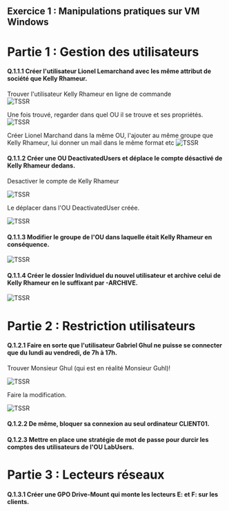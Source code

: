 ## Exercice 1 : Manipulations pratiques sur VM Windows  

# Partie 1 : Gestion des utilisateurs  

#### Q.1.1.1 Créer l'utilisateur Lionel Lemarchand avec les même attribut de société que Kelly Rhameur.  

Trouver l'utilisateur Kelly Rhameur en ligne de commande  
![TSSR](CP1/1-GetADuser.png)  

Une fois trouvé, regarder dans quel OU il se trouve et ses propriétés.  
![TSSR](CP1/2-Found.png)  

Créer Lionel Marchand dans la même OU, l'ajouter au même groupe que Kelly Rhameur, lui donner un mail dans le même format etc
![TSSR](CP1/3-Lionel.png)  

#### Q.1.1.2 Créer une OU DeactivatedUsers et déplace le compte désactivé de Kelly Rhameur dedans.  

Desactiver le compte de Kelly Rhameur  

![TSSR](CP1/4-Deactivated.png)  

Le déplacer dans l'OU DeactivatedUser créée.  

![TSSR](CP1/5-Move.png)  


#### Q.1.1.3 Modifier le groupe de l'OU dans laquelle était Kelly Rhameur en conséquence.  

![TSSR](CP1/6-Remove.png)  

#### Q.1.1.4 Créer le dossier Individuel du nouvel utilisateur et archive celui de Kelly Rhameur en le suffixant par -ARCHIVE.  

![TSSR](CP1/8-Folder.png)  

# Partie 2 : Restriction utilisateurs

#### Q.1.2.1 Faire en sorte que l'utilisateur Gabriel Ghul ne puisse se connecter que du lundi au vendredi, de 7h à 17h.

Trouver Monsieur Ghul (qui est en réalité Monsieur Guhl)!  

![TSSR](CP2/1-Gaby.png)  

Faire la modification.  

![TSSR](CP2/2-LOGON.png)    


#### Q.1.2.2 De même, bloquer sa connexion au seul ordinateur CLIENT01.

#### Q.1.2.3 Mettre en place une stratégie de mot de passe pour durcir les comptes des utilisateurs de l'OU LabUsers.

# Partie 3 : Lecteurs réseaux

#### Q.1.3.1 Créer une GPO Drive-Mount qui monte les lecteurs E: et F: sur les clients.

